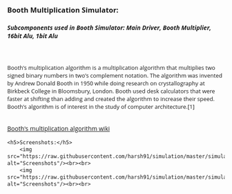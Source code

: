 <link href='https://fonts.googleapis.com/css?family=Open+Sans' rel='stylesheet' type='text/css'>
<div style="font-family: 'Open Sans', sans-serif;">
	<h3>Booth Multiplication Simulator:</h3>
	<h5>
		Subcomponents used in Booth Simulator: 
		Main Driver, Booth Multiplier, 16bit Alu, 1bit Alu
	</h5>
	</br>
	<p style="font-size: 13px;">
		Booth's multiplication algorithm is a multiplication algorithm that multiplies 
		two signed binary numbers in two's complement notation. The algorithm was invented by Andrew 
		Donald Booth in 1950 while doing research on crystallography at Birkbeck College in Bloomsbury, 
		London. Booth used desk calculators that were faster at shifting than adding and created the 
		algorithm to increase their speed. Booth's algorithm is of interest in the study of computer architecture.[1]
	</p>
	</br>
	<a href="https://en.wikipedia.org/wiki/Booth's_multiplication_algorithm">Booth's multiplication algorithm wiki</a>

	<h5>Screenshots:</h5>
		<img src="https://raw.githubusercontent.com/harsh91/simulation/master/simulation.png" alt="Screenshots"/><br><br>
		<img src="https://raw.githubusercontent.com/harsh91/simulation/master/simulation2.png" alt="Screenshots"/><br><br>
</div>
